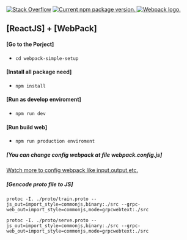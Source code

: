 [![Stack Overflow](https://img.shields.io/badge/Stack%20Overflow-ASK%20NOW-FE7A16.svg?logo=stackoverflow&logoColor=white)](https://stackoverflow.com/questions)
<a href="https://www.npmjs.org/package/react-native">
<img src="https://badge.fury.io/js/react-native.svg" alt="Current npm package version." />
<img src="https://raw.githubusercontent.com/webpack-contrib/awesome-webpack/master/media/awesome_webpack_branding.png" alt="Webpack logo." />
</a>
## [ReactJS] + [WebPack]

#### [Go to the Porject]
- `cd webpack-simple-setup`

#### [Install all package need]
- `npm install`

#### [Run as develop enviroment]
- `npm run dev`

#### [Run build web]
- `npm run production enviroment`

##### [You can change config webpack at file webpack.config.js]
<a href="https://webpack.js.org/configuration/">
    Watch more to config webpack like input,output,etc.
</a>

##### [Gencode proto file to JS]
` protoc -I. ./proto/train.proto --js_out=import_style=commonjs,binary:./src --grpc-web_out=import_style=commonjs,mode=grpcwebtext:./src `

` protoc -I. ./proto/serve.proto --js_out=import_style=commonjs,binary:./src --grpc-web_out=import_style=commonjs,mode=grpcwebtext:./src `

